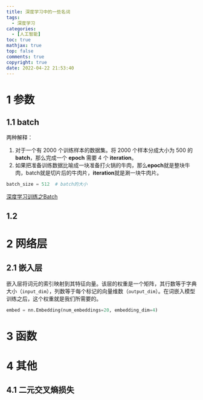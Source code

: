 ```yaml
---
title: 深度学习中的一些名词
tags:
  - 深度学习
categories:
  - [人工智能]
toc: true
mathjax: true
top: false
comments: true
copyright: true
date: 2022-04-22 21:53:40
---
```


# 1 参数

## 1.1 batch

两种解释：

1. 对于一个有 2000 个训练样本的数据集。将 2000 个样本分成大小为 500 的 **batch**，那么完成一个 **epoch** 需要 4 个 **iteration**。
2. 如果把准备训练数据比喻成一块准备打火锅的牛肉，那么**epoch**就是整块牛肉，batch就是切片后的牛肉片，**iteration**就是涮一块牛肉片。

```python
batch_size = 512  # batch的大小
```

[深度学习训练之Batch](https://www.jianshu.com/p/71f31c105879)

## 1.2 

# 2 网络层

## 2.1 嵌入层

嵌入层将词元的索引映射到其特征向量。该层的权重是一个矩阵，其行数等于字典大小（`input_dim`），列数等于每个标记的向量维数（`output_dim`）。在词嵌入模型训练之后，这个权重就是我们所需要的。

```python
embed = nn.Embedding(num_embeddings=20, embedding_dim=4)
```



# 3 函数



# 4 其他

## 4.1 二元交叉熵损失



